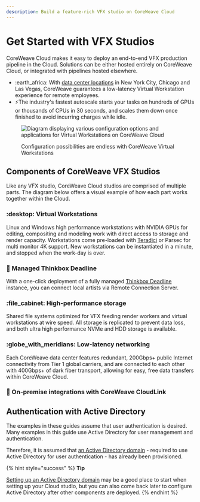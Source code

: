 ```yaml
---
description: Build a feature-rich VFX studio on CoreWeave Cloud
---
```


# Get Started with VFX Studios

CoreWeave Cloud makes it easy to deploy an end-to-end VFX production pipeline in the Cloud. Solutions can be either hosted entirely on CoreWeave Cloud, or integrated with pipelines hosted elsewhere.

* :earth\_africa: With [data center locations](../data-center-regions.md) in New York City, Chicago and Las Vegas, CoreWeave guarantees a low-latency Virtual Workstation experience for remote employees.
* :zap:The industry's fastest autoscale starts your tasks on hundreds of GPUs or thousands of CPUs in 30 seconds, and scales them down once finished to avoid incurring charges while idle.

<figure><img src="../.gitbook/assets/110822001-a1eafa00-825e-11eb-9f67-66411d3ad641.png" alt="Diagram displaying various configuration options and applications for Virtual Workstations on CoreWeave Cloud"><figcaption><p>Configuration possibilities are endless with CoreWeave Virtual Workstations</p></figcaption></figure>

## Components of CoreWeave VFX Studios

Like any VFX studio, CoreWeave Cloud studios are comprised of multiple parts. The diagram below offers a visual example of how each part works together within the Cloud.

### :desktop: Virtual Workstations

Linux and Windows high performance workstations with NVIDIA GPUs for editing, compositing and modeling work with direct access to storage and render capacity. Workstations come pre-loaded with [Teradici](https://www.teradici.com) or Parsec for multi monitor 4K support. New workstations can be instantiated in a minute, and stopped when the work-day is over.

### :brain: Managed Thinkbox Deadline

With a one-click deployment of a fully managed [Thinkbox Deadline](https://docs.thinkboxsoftware.com/products/deadline/10.1/1\_User%20Manual/manual/overview.html) instance, you can connect local artists via Remote Connection Server.

### :file\_cabinet: High-performance storage

Shared file systems optimized for VFX feeding render workers and virtual workstations at wire speed. All storage is replicated to prevent data loss, and both ultra high performance NVMe and HDD storage is available.

### :globe\_with\_meridians: Low-latency networking

Each CoreWeave data center features redundant, 200Gbps+ public Internet connectivity from Tier 1 global carriers, and are connected to each other with 400Gbps+ of dark fiber transport, allowing for easy, free data transfers within CoreWeave Cloud.

### :link: On-premise integrations with CoreWeave CloudLink



## Authentication with Active Directory

The examples in these guides assume that user authentication is desired. Many examples in this guide use Active Directory for user management and authentication.

Therefore, it is assumed that [an Active Directory domain](../virtual-servers/examples/active-directory-environment-hosted-on-coreweave-cloud/) - required to use Active Directory for user authentication - has already been provisioned.

{% hint style="success" %}
**Tip**

[Setting up an Active Directory domain](../virtual-servers/examples/active-directory-environment-hosted-on-coreweave-cloud/) may be a good place to start when setting up your Cloud studio, but you can also come back later to configure Active Directory after other components are deployed.
{% endhint %}
